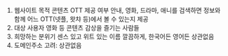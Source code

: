 1. 웹사이트 목적
콘텐츠 OTT 제공 여부 안내, 영화, 드라마, 애니를 검색하면 정보와 함께 어느 OTT(넷플, 왓챠 등)에서 볼 수 있는지 제공
2. 대상 사용자
영화 등 콘텐츠 감상을 즐기는 사람들
3. 희망하는 분위기
센스 있고 위트 있는 이름 깔끔하게, 한국어든 영어든 상관없음
4. 도메인주소 고려: 상관없음